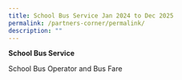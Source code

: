 ```yaml
---
title: School Bus Service Jan 2024 to Dec 2025
permalink: /partners-corner/permalink/
description: ""
---
```


**School Bus Service**


School Bus Operator and Bus Fare